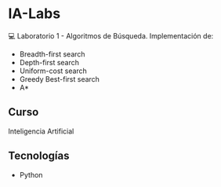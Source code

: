 # IA-Labs
💻 Laboratorio 1 - Algoritmos de Búsqueda. Implementación de:
- Breadth-first search
- Depth-first search
- Uniform-cost search
- Greedy Best-first search
- A*
## Curso
Inteligencia Artificial
## Tecnologías
- Python
